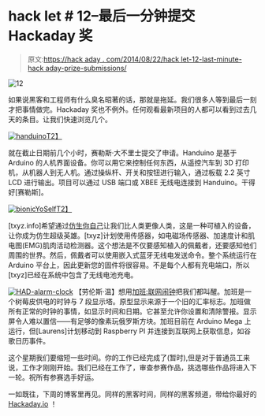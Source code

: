 # hack let # 12–最后一分钟提交 Hackaday 奖

> 原文:[https://hack aday . com/2014/08/22/hack let-12-last-minute-hack aday-prize-submissions/](https://hackaday.com/2014/08/22/hacklet-12-last-minute-hackaday-prize-submissions/)

![12](../Images/978d2db584b83ff9c4b5d909e29abfcc.png)

如果说黑客和工程师有什么臭名昭著的话，那就是拖延。我们很多人等到最后一刻才把事情做完。Hackaday 奖也不例外。任何观看最新项目的人都可以看到过去几天的条目。让我们快速浏览几个。

[![handuino](../Images/75ca2a2185cbaec43340395508259856.png)T2】](http://hackaday.io/project/2705)

就在截止日期前几个小时，赛勒斯·大不里士提交了申请。Handuino 是基于 Arduino 的人机界面设备。你可以用它来控制任何东西，从遥控汽车到 3D 打印机，从机器人到无人机。通过操纵杆、开关和按钮进行输入，通过板载 2.2 英寸 LCD 进行输出。项目可以通过 USB 端口或 XBEE 无线电连接到 Handuino。干得好[赛勒斯]。

[![bionicYoSelf](../Images/9cc77882347842302ec867448c09624d.png)T2】](http://hackaday.io/project/2736)

[txyz.info]希望通过[仿生你自己](http://hackaday.io/project/2736)让我们比人类更像人类，这是一种可植入的设备，让你成为仿生超级英雄。[txyz]计划使用传感器，如电磁场传感器、加速度计和肌电图(EMG)肌肉活动检测器。这个想法是不仅要感知植入的佩戴者，还要感知他们周围的世界。然后，佩戴者可以使用嵌入式蓝牙无线电发送命令。整个系统运行在 Arduino 平台上，因此更新您的固件将很容易。不是每个人都有充电端口，所以[txyz]已经在系统中包含了无线电池充电。

[![HAD-alarm-clock](../Images/6e13027a2ce6340db5fb3e6b6c8f03d7.png)](http://hackaday.io/project/2708) 【劳伦斯·温】想用[加班:联网闹钟](http://hackaday.io/project/2708)把我们都叫醒。加班是一个树莓皮供电的时钟与 7 段显示塔。原型显示来源于一个旧的汇率标志。加班做所有正常的时钟的事情，如显示时间和日期。它甚至允许你设置和清除警报。显示屏令人难以置信——有足够的像素玩俄罗斯方块。加班目前在 Arduino Mega 上运行，但[Laurens]计划移动到 Raspberry PI 并连接到互联网上获取信息，如谷歌日历事件。

这个星期我们要缩短一些时间。你的工作已经完成了(暂时),但是对于普通员工来说，工作才刚刚开始。我们已经在工作了，审查参赛作品，挑选哪些作品将进入下一轮。祝所有参赛选手好运。

一如既往，下周的博客里再见。同样的黑客时间，同样的黑客频道，带给你最好的 [Hackaday.io](http://hackaday.io/) ！